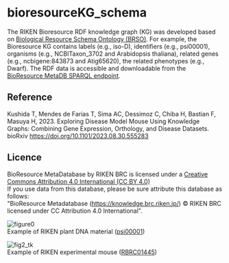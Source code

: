 # bioresourceKG_schema
The RIKEN Bioresource RDF knowledge graph (KG) was developed based on [Biological Resource Schema Ontology (BRSO)](https://github.com/dbcls/brso). For example, the Bioresource KG contains labels (e.g., iso-D), identifiers (e.g., psi00001), organisms (e.g., NCBITaxon_3702 and Arabidopsis thaliana), related genes (e.g., ncbigene:843873 and Atig65620), the related phenotypes (e.g., Dwarf). The RDF data is accessible and downloadable from the [BioResource MetaDB SPARQL endpoint](https://knowledge.brc.riken.jp/sparql).  

## Reference
Kushida T, Mendes de Farias T, Sima AC, Dessimoz C, Chiba H, Bastian F, Masuya H, 2023. Exploring Disease Model Mouse Using Knowledge Graphs: Combining Gene Expression, Orthology, and Disease Datasets. bioRxiv https://doi.org/10.1101/2023.08.30.555283

## Licence
BioResource MetaDatabase by RIKEN BRC is licensed under a [Creative Commons Attribution 4.0 International (CC BY 4.0)](https://creativecommons.org/licenses/by/4.0/)  
If you use data from this database, please be sure attribute this database as follows:  
"BioResource Metadatabase (https://knowledge.brc.riken.jp/) © RIKEN BRC licensed under CC Attribution 4.0 International".  

![figure0](https://github.com/kushidat/bioresourceKG_schema/assets/1106622/4197bebd-c598-490c-a53d-cbfa45d962c4)  
Example of RIKEN plant DNA material ([psi00001](https://plant.rtc.riken.jp/resource/psi/psi_detail.html?brcno=psi00001))  

![fig2_tk](https://github.com/kushidat/bioresourceKG_schema/assets/1106622/bfc56a11-d57e-4968-a148-1a189222fe5f)  
Example of RIKEN experimental mouse ([RBRC01445](https://knowledge.brc.riken.jp/resource/animal/card?__lang__=en&brc_no=RBRC01445))

